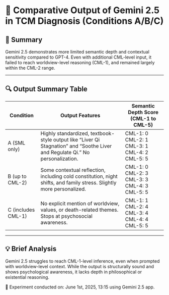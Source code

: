 # 🧪 Comparative Output of Gemini 2.5 in TCM Diagnosis (Conditions A/B/C)

## 🧩 Summary
Gemini 2.5 demonstrates more limited semantic depth and contextual sensitivity compared to GPT-4. Even with additional CML-level input, it failed to reach worldview-level reasoning (CML-1), and remained largely within the CML-2 range.

---

## 🔍 Output Summary Table

| Condition | Output Features | Semantic Depth Score (CML-1 to CML-5) |
|-----------|------------------|----------------------------------------|
| A (SML only) | Highly standardized, textbook-style output like “Liver Qi Stagnation” and “Soothe Liver and Regulate Qi.” No personalization. | CML-1: 0<br>CML-2: 1<br>CML-3: 1<br>CML-4: 2<br>CML-5: 5 |
| B (up to CML-2) | Some contextual reflection, including cold constitution, night shifts, and family stress. Slightly more personalized. | CML-1: 0<br>CML-2: 3<br>CML-3: 3<br>CML-4: 3<br>CML-5: 5 |
| C (includes CML-1) | No explicit mention of worldview, values, or death-related themes. Stops at psychosocial awareness. | CML-1: 1<br>CML-2: 4<br>CML-3: 4<br>CML-4: 4<br>CML-5: 5 |

---

## 💡 Brief Analysis 

Gemini 2.5 struggles to reach CML-1-level inference, even when prompted with worldview-level context. While the output is structurally sound and shows psychological awareness, it lacks depth in philosophical or existential reasoning.

📅 Experiment conducted on: June 1st, 2025, 13:15 using Gemini 2.5 app.
